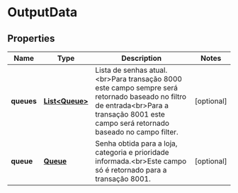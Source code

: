 
# OutputData

## Properties
Name | Type | Description | Notes
------------ | ------------- | ------------- | -------------
**queues** | [**List&lt;Queue&gt;**](Queue.md) | Lista de senhas atual.&lt;br&gt;Para transação 8000 este campo sempre será retornado baseado no filtro de entrada&lt;br&gt;Para a transação 8001 este campo será retornado baseado no campo filter. |  [optional]
**queue** | [**Queue**](Queue.md) | Senha obtida para a loja, categoria e prioridade informada.&lt;br&gt;Este campo só é retornado para a transação 8001. |  [optional]



